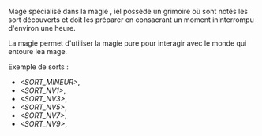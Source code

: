 Mage spécialisé dans la magie <MAGIE>, iel possède un grimoire où sont notés les sort découverts et doit les préparer en consacrant un moment ininterrompu d'environ une heure.

La magie <MAGIE> permet d'utiliser la magie pure pour interagir avec le monde qui entoure lea mage.

Exemple de sorts :

- _<SORT_MINEUR>_,
- _<SORT_NV1>_,
- _<SORT_NV3>_,
- _<SORT_NV5>_,
- _<SORT_NV7>_,
- _<SORT_NV9>_,
